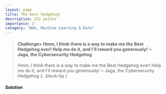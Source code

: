 ```yaml
---
layout: page
title: The best hedgehog!
description: 252 points
importance: 3
category: "Web, Machine Learning & Data"
---
```


> #### Challenge> Hmm, I think there is a way to make me the Best Hedgehog ever! Help me do it, and I'll reward you generously! ~ Jaga, the Cybersecurity Hedgehog
> Hmm, I think there is a way to make me the Best Hedgehog ever! Help me do it, and I'll reward you generously! ~ Jaga, the Cybersecurity Hedgehog
{: .block-tip }

#### Solution